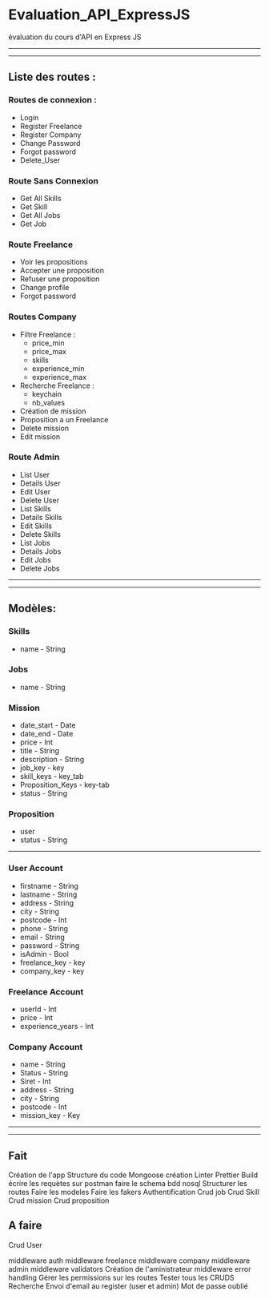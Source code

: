# Evaluation_API_ExpressJS
évaluation du cours d'API en Express JS

------------------------------------------------------------

------------------------------------------------------------

## Liste des routes :
### Routes de connexion : 
- Login 
- Register Freelance
- Register Company
- Change Password
- Forgot password
- Delete_User

### Route Sans Connexion
- Get All Skills
- Get Skill
- Get All Jobs
- Get Job
### Route Freelance
- Voir les propositions
- Accepter une proposition 
- Refuser une proposition
- Change profile
- Forgot password

### Routes Company
- Filtre Freelance :
  - price_min
  - price_max
  - skills
  - experience_min
  - experience_max
- Recherche Freelance : 
  - keychain
  - nb_values
- Création de mission
- Proposition a un Freelance
- Delete mission
- Edit mission
### Route Admin
- List User
- Details User
- Edit User
- Delete User
- List Skills
- Details Skills
- Edit Skills
- Delete Skills
- List Jobs
- Details Jobs
- Edit Jobs
- Delete Jobs

------------------------------------------------------------

------------------------------------------------------------

## Modèles:
### Skills
- name - String
### Jobs
- name - String
### Mission
- date_start - Date
- date_end - Date
- price - Int
- title - String
- description - String
- job_key - key
- skill_keys - key_tab
- Proposition_Keys - key-tab
- status - String


### Proposition
- user
- status - String

------------------------------------------------------------


### User Account
- firstname - String
- lastname - String
- address - String
- city - String
- postcode - Int
- phone - String
- email - String 
- password - String
- isAdmin - Bool
- freelance_key - key
- company_key - key

### Freelance Account
- userId - Int
- price - Int
- experience_years - Int

### Company Account
- name - String
- Status - String
- Siret - Int
- address - String
- city - String
- postcode - Int
- mission_key - Key

------------------------------------------------------------

------------------------------------------------------------

## Fait
Création de l'app
Structure du code
Mongoose création
Linter 
Prettier
Build
écrire les requètes sur postman
faire le schema bdd nosql
Structurer les routes
Faire les modeles
Faire les fakers
Authentification 
Crud job
Crud Skill
Crud mission
Crud proposition

## A faire

Crud User 

middleware auth
middleware freelance
middleware company
middleware admin
middleware validators
Création de l'aministrateur
middleware error handling
Gérer les permissions sur les routes
Tester tous les CRUDS
Recherche
Envoi d'email au register (user et admin)
Mot de passe oublié

